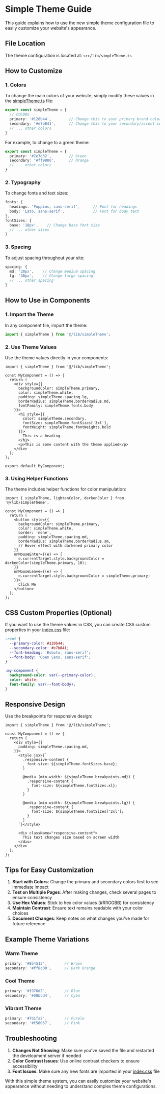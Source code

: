 # Simple Theme Guide

This guide explains how to use the new simple theme configuration file to easily customize your website's appearance.

## File Location

The theme configuration is located at: `src/lib/simpleTheme.ts`

## How to Customize

### 1. Colors

To change the main colors of your website, simply modify these values in the [simpleTheme.ts](file:///c:/Users/JODIE/Desktop/React/ustp-tpco/src/lib/simpleTheme.ts) file:

```typescript
export const simpleTheme = {
  // COLORS
  primary: '#120b44',        // Change this to your primary brand color
  secondary: '#e7b841',      // Change this to your secondary/accent color
  // ... other colors
}
```

For example, to change to a green theme:
```typescript
export const simpleTheme = {
  primary: '#2e7d32',        // Green
  secondary: '#ff9800',      // Orange
  // ... other colors
}
```

### 2. Typography

To change fonts and text sizes:

```typescript
fonts: {
  headings: 'Poppins, sans-serif',      // Font for headings
  body: 'Lato, sans-serif',             // Font for body text
},
fontSizes: {
  base: '18px',    // Change base font size
  // ... other sizes
}
```

### 3. Spacing

To adjust spacing throughout your site:

```typescript
spacing: {
  md: '20px',    // Change medium spacing
  lg: '30px',    // Change large spacing
  // ... other spacing
}
```

## How to Use in Components

### 1. Import the Theme

In any component file, import the theme:

```typescript
import { simpleTheme } from '@/lib/simpleTheme';
```

### 2. Use Theme Values

Use the theme values directly in your components:

```tsx
import { simpleTheme } from '@/lib/simpleTheme';

const MyComponent = () => {
  return (
    <div style={{
      backgroundColor: simpleTheme.primary,
      color: simpleTheme.white,
      padding: simpleTheme.spacing.lg,
      borderRadius: simpleTheme.borderRadius.md,
      fontFamily: simpleTheme.fonts.body
    }}>
      <h1 style={{
        color: simpleTheme.secondary,
        fontSize: simpleTheme.fontSizes['3xl'],
        fontWeight: simpleTheme.fontWeights.bold
      }}>
        This is a heading
      </h1>
      <p>This is some content with the theme applied</p>
    </div>
  );
};

export default MyComponent;
```

### 3. Using Helper Functions

The theme includes helper functions for color manipulation:

```tsx
import { simpleTheme, lightenColor, darkenColor } from '@/lib/simpleTheme';

const MyComponent = () => {
  return (
    <button style={{
      backgroundColor: simpleTheme.primary,
      color: simpleTheme.white,
      border: 'none',
      padding: simpleTheme.spacing.md,
      borderRadius: simpleTheme.borderRadius.sm,
      // Hover effect with darkened primary color
    }}
    onMouseEnter={(e) => {
      e.currentTarget.style.backgroundColor = darkenColor(simpleTheme.primary, 10);
    }}
    onMouseLeave={(e) => {
      e.currentTarget.style.backgroundColor = simpleTheme.primary;
    }}>
      Click Me
    </button>
  );
};
```

## CSS Custom Properties (Optional)

If you want to use the theme values in CSS, you can create CSS custom properties in your [index.css](file:///c:/Users/JODIE/Desktop/React/ustp-tpco/src/index.css) file:

```css
:root {
  --primary-color: #120b44;
  --secondary-color: #e7b841;
  --font-heading: 'Roboto, sans-serif';
  --font-body: 'Open Sans, sans-serif';
}

.my-component {
  background-color: var(--primary-color);
  color: white;
  font-family: var(--font-body);
}
```

## Responsive Design

Use the breakpoints for responsive design:

```tsx
import { simpleTheme } from '@/lib/simpleTheme';

const MyComponent = () => {
  return (
    <div style={{
      padding: simpleTheme.spacing.md,
    }}>
      <style jsx>{`
        .responsive-content {
          font-size: ${simpleTheme.fontSizes.base};
        }
        
        @media (min-width: ${simpleTheme.breakpoints.md}) {
          .responsive-content {
            font-size: ${simpleTheme.fontSizes.xl};
          }
        }
        
        @media (min-width: ${simpleTheme.breakpoints.lg}) {
          .responsive-content {
            font-size: ${simpleTheme.fontSizes['2xl'];
          }
        }
      `}</style>
      
      <div className="responsive-content">
        This text changes size based on screen width
      </div>
    </div>
  );
};
```

## Tips for Easy Customization

1. **Start with Colors**: Change the primary and secondary colors first to see immediate impact
2. **Test on Multiple Pages**: After making changes, check several pages to ensure consistency
3. **Use Hex Values**: Stick to hex color values (#RRGGBB) for consistency
4. **Maintain Contrast**: Ensure text remains readable with your color choices
5. **Document Changes**: Keep notes on what changes you've made for future reference

## Example Theme Variations

### Warm Theme
```typescript
primary: '#8b4513',        // Brown
secondary: '#ff8c00',      // Dark Orange
```

### Cool Theme
```typescript
primary: '#1976d2',        // Blue
secondary: '#00bcd4',      // Cyan
```

### Vibrant Theme
```typescript
primary: '#7b1fa2',        // Purple
secondary: '#f50057',      // Pink
```

## Troubleshooting

1. **Changes Not Showing**: Make sure you've saved the file and restarted the development server if needed
2. **Color Contrast Issues**: Use online contrast checkers to ensure accessibility
3. **Font Issues**: Make sure any new fonts are imported in your [index.css](file:///c:/Users/JODIE/Desktop/React/ustp-tpco/src/index.css) file

With this simple theme system, you can easily customize your website's appearance without needing to understand complex theme configurations.